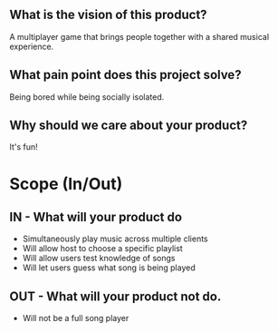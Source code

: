 ## What is the vision of this product?
A multiplayer game that brings people together with a shared musical experience.

## What pain point does this project solve?
Being bored while being socially isolated.

## Why should we care about your product?
It's fun!

# Scope (In/Out)
## IN - What will your product do
* Simultaneously play music across multiple clients
* Will allow host to choose a specific playlist
* Will allow users test knowledge of songs
* Will let users guess what song is being played

## OUT - What will your product not do.
* Will not be a full song player


